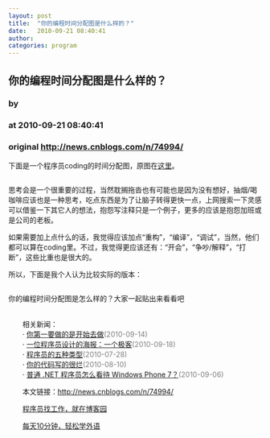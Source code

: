 ```yaml
---
layout: post
title:  "你的编程时间分配图是什么样的？"
date:   2010-09-21 08:40:41
author: 
categories: program
---
```


## 你的编程时间分配图是什么样的？
### by 
### at 2010-09-21 08:40:41
### original <http://news.cnblogs.com/n/74994/>

<p>下面是一个程序员coding的时间分配图，原图在<a href="http://graphjam.files.wordpress.com/2010/09/8463a94d-0945-43b6-9adf-db795bbc14b9.png">这里</a>。</p>
<p style="text-align:center"><img src="http://pic003.cnblogs.com/2010/66372/201009/2010092108383022.png" alt=""></p>
<p>思考会是一个很重要的过程，当然耽搁拖沓也有可能也是因为没有想好，抽烟/喝咖啡应该也是一种思考，吃点东西是为了让脑子转得更快一点，上网搜索一下灵感可以借鉴一下其它人的想法，抱怨写注释只是一个例子，更多的应该是抱怨加班或是公司的老板。</p>
<p>如果需要加上点什么的话，我觉得应该加点“重构”，“编译”，“调试”，当然，他们都可以算在coding里。不过，我觉得更应该还有：“开会”，“争吵/解释”，“打断”，这些比重也是很大的。</p>
<p>所以，下面是我个人认为比较实际的版本：</p>
<p style="text-align:center"><img src="http://pic003.cnblogs.com/2010/66372/201009/2010092108400327.png" alt=""></p>
<p style="text-align:left">你的编程时间分配图是怎么样的？大家一起贴出来看看吧</p><p><br>　　相关新闻：<br>　　· <a href="http://news.cnblogs.com/n/74153/">你第一要做的是开始去做</a><span style="color:gray">(2010-09-14)</span><br>　　· <a href="http://news.cnblogs.com/n/74703/">一位程序员设计的海报：一个极客</a><span style="color:gray">(2010-09-18)</span><br>　　· <a href="http://news.cnblogs.com/n/69450/">程序员的五种类型</a><span style="color:gray">(2010-07-28)</span><br>　　· <a href="http://news.cnblogs.com/n/70394/">你的代码写的很烂</a><span style="color:gray">(2010-08-10)</span><br>　　· <a href="http://news.cnblogs.com/n/73257/">普通 .NET 程序员怎么看待 Windows Phone 7？</a><span style="color:gray">(2010-09-06)</span><br></p><p>　　本文链接：<a href="http://news.cnblogs.com/n/74994/">http://news.cnblogs.com/n/74994/</a></p><p>　　<a href="http://job.cnblogs.com">程序员找工作，就在博客园</a></p><p>　　<a href="http://a4.yeshj.com/rd/34138/">每天10分钟，轻松学外语</a></p><img src="http://news.cnblogs.com/news/rssclick.aspx?id=74994" width="1" height="1" alt="">
